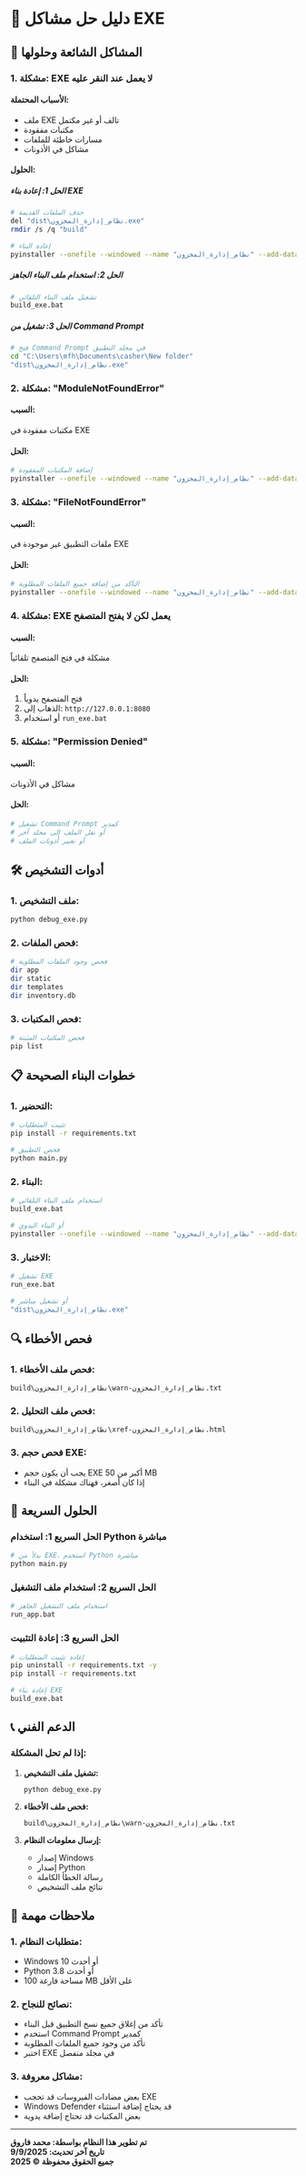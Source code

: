 # 🔧 دليل حل مشاكل EXE

## 🚨 المشاكل الشائعة وحلولها

### **1. مشكلة: EXE لا يعمل عند النقر عليه**

#### **الأسباب المحتملة:**
- ملف EXE تالف أو غير مكتمل
- مكتبات مفقودة
- مسارات خاطئة للملفات
- مشاكل في الأذونات

#### **الحلول:**

##### **الحل 1: إعادة بناء EXE**
```bash
# حذف الملفات القديمة
del "dist\نظام_إدارة_المخزون.exe"
rmdir /s /q "build"

# إعادة البناء
pyinstaller --onefile --windowed --name "نظام_إدارة_المخزون" --add-data "app;app" --add-data "inventory.db;." main_exe.py
```

##### **الحل 2: استخدام ملف البناء الجاهز**
```bash
# تشغيل ملف البناء التلقائي
build_exe.bat
```

##### **الحل 3: تشغيل من Command Prompt**
```bash
# فتح Command Prompt في مجلد التطبيق
cd "C:\Users\mfh\Documents\casher\New folder"
"dist\نظام_إدارة_المخزون.exe"
```

### **2. مشكلة: "ModuleNotFoundError"**

#### **السبب:**
مكتبات مفقودة في EXE

#### **الحل:**
```bash
# إضافة المكتبات المفقودة
pyinstaller --onefile --windowed --name "نظام_إدارة_المخزون" --add-data "app;app" --add-data "inventory.db;." --hidden-import flask --hidden-import werkzeug --hidden-import jinja2 --hidden-import sqlite3 main_exe.py
```

### **3. مشكلة: "FileNotFoundError"**

#### **السبب:**
ملفات التطبيق غير موجودة في EXE

#### **الحل:**
```bash
# التأكد من إضافة جميع الملفات المطلوبة
pyinstaller --onefile --windowed --name "نظام_إدارة_المخزون" --add-data "app;app" --add-data "inventory.db;." --add-data "static;static" --add-data "templates;templates" main_exe.py
```

### **4. مشكلة: EXE يعمل لكن لا يفتح المتصفح**

#### **السبب:**
مشكلة في فتح المتصفح تلقائياً

#### **الحل:**
1. فتح المتصفح يدوياً
2. الذهاب إلى: `http://127.0.0.1:8080`
3. أو استخدام `run_exe.bat`

### **5. مشكلة: "Permission Denied"**

#### **السبب:**
مشاكل في الأذونات

#### **الحل:**
```bash
# تشغيل Command Prompt كمدير
# أو نقل الملف إلى مجلد آخر
# أو تغيير أذونات الملف
```

## 🛠️ أدوات التشخيص

### **1. ملف التشخيص:**
```bash
python debug_exe.py
```

### **2. فحص الملفات:**
```bash
# فحص وجود الملفات المطلوبة
dir app
dir static
dir templates
dir inventory.db
```

### **3. فحص المكتبات:**
```bash
# فحص المكتبات المثبتة
pip list
```

## 📋 خطوات البناء الصحيحة

### **1. التحضير:**
```bash
# تثبيت المتطلبات
pip install -r requirements.txt

# فحص التطبيق
python main.py
```

### **2. البناء:**
```bash
# استخدام ملف البناء التلقائي
build_exe.bat

# أو البناء اليدوي
pyinstaller --onefile --windowed --name "نظام_إدارة_المخزون" --add-data "app;app" --add-data "inventory.db;." main_exe.py
```

### **3. الاختبار:**
```bash
# تشغيل EXE
run_exe.bat

# أو تشغيل مباشر
"dist\نظام_إدارة_المخزون.exe"
```

## 🔍 فحص الأخطاء

### **1. فحص ملف الأخطاء:**
```
build\نظام_إدارة_المخزون\warn-نظام_إدارة_المخزون.txt
```

### **2. فحص ملف التحليل:**
```
build\نظام_إدارة_المخزون\xref-نظام_إدارة_المخزون.html
```

### **3. فحص حجم EXE:**
- يجب أن يكون حجم EXE أكبر من 50 MB
- إذا كان أصغر، فهناك مشكلة في البناء

## 🚀 الحلول السريعة

### **الحل السريع 1: استخدام Python مباشرة**
```bash
# بدلاً من EXE، استخدم Python مباشرة
python main.py
```

### **الحل السريع 2: استخدام ملف التشغيل**
```bash
# استخدام ملف التشغيل الجاهز
run_app.bat
```

### **الحل السريع 3: إعادة التثبيت**
```bash
# إعادة تثبيت المتطلبات
pip uninstall -r requirements.txt -y
pip install -r requirements.txt

# إعادة بناء EXE
build_exe.bat
```

## 📞 الدعم الفني

### **إذا لم تحل المشكلة:**

1. **تشغيل ملف التشخيص:**
   ```bash
   python debug_exe.py
   ```

2. **فحص ملف الأخطاء:**
   ```
   build\نظام_إدارة_المخزون\warn-نظام_إدارة_المخزون.txt
   ```

3. **إرسال معلومات النظام:**
   - إصدار Windows
   - إصدار Python
   - رسالة الخطأ الكاملة
   - نتائج ملف التشخيص

## 📝 ملاحظات مهمة

### **1. متطلبات النظام:**
- Windows 10 أو أحدث
- Python 3.8 أو أحدث
- مساحة فارغة 100 MB على الأقل

### **2. نصائح للنجاح:**
- تأكد من إغلاق جميع نسخ التطبيق قبل البناء
- استخدم Command Prompt كمدير
- تأكد من وجود جميع الملفات المطلوبة
- اختبر EXE في مجلد منفصل

### **3. مشاكل معروفة:**
- بعض مضادات الفيروسات قد تحجب EXE
- Windows Defender قد يحتاج إضافة استثناء
- بعض المكتبات قد تحتاج إضافة يدوية

---

**تم تطوير هذا النظام بواسطة: محمد فاروق**  
**تاريخ آخر تحديث: 9/9/2025**  
**جميع الحقوق محفوظة © 2025**
